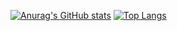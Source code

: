 [![Anurag's GitHub stats](https://github-readme-stats.vercel.app/api?username=ahmadrokasha&theme=dark&show_icons=true)](https://github.com/anuraghazra/github-readme-stats)
[![Top Langs](https://github-readme-stats.vercel.app/api/top-langs/?username=ahmadrokasha)](https://github.com/anuraghazra/github-readme-stats)
